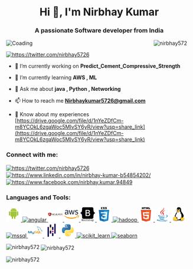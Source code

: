 <h1 align="center">Hi 👋, I'm Nirbhay Kumar</h1>
<h3 align="center">A passionate Software developer from India</h3>
<img align="left" width=400 alt="Coading" src="https://www.google.com/url?sa=i&url=https%3A%2F%2Fpixabay.com%2Fimages%2Fsearch%2Fprogramming%2F&psig=AOvVaw1lcxZWIavOfly1EEc5wkD6&ust=1674731247034000&source=images&cd=vfe&ved=0CBAQjRxqFwoTCMjT0JzK4vwCFQAAAAAdAAAAABAZ">
<p align="left"> <img src="https://komarev.com/ghpvc/?username=nirbhay572&label=Profile%20views&color=0e75b6&style=flat" alt="nirbhay572" /> </p>

<p align="left"> <a href="https://twitter.com/https://twitter.com/nirbhay5726" target="blank"><img src="https://img.shields.io/twitter/follow/https://twitter.com/nirbhay5726?logo=twitter&style=for-the-badge" alt="https://twitter.com/nirbhay5726" /></a> </p>

- 🔭 I’m currently working on **Predict_Cement_Compressive_Strength**

- 🌱 I’m currently learning **AWS , ML**

- 💬 Ask me about **java , Python , Networking**

- 📫 How to reach me **Nirbhaykumar5726@gmail.com**

- 📄 Know about my experiences [https://drive.google.com/file/d/1nYeZDfCm-m8YCOkL6zgaWoc5MIvSY6yR/view?usp=share_link](https://drive.google.com/file/d/1nYeZDfCm-m8YCOkL6zgaWoc5MIvSY6yR/view?usp=share_link)

<h3 align="left">Connect with me:</h3>
<p align="left">
<a href="https://twitter.com/https://twitter.com/nirbhay5726" target="blank"><img align="center" src="https://raw.githubusercontent.com/rahuldkjain/github-profile-readme-generator/master/src/images/icons/Social/twitter.svg" alt="https://twitter.com/nirbhay5726" height="30" width="40" /></a>
<a href="https://linkedin.com/in/https://www.linkedin.com/in/nirbhay-kumar-b54854202/" target="blank"><img align="center" src="https://raw.githubusercontent.com/rahuldkjain/github-profile-readme-generator/master/src/images/icons/Social/linked-in-alt.svg" alt="https://www.linkedin.com/in/nirbhay-kumar-b54854202/" height="30" width="40" /></a>
<a href="https://fb.com/https://www.facebook.com/nirbhay.kumar.94849" target="blank"><img align="center" src="https://raw.githubusercontent.com/rahuldkjain/github-profile-readme-generator/master/src/images/icons/Social/facebook.svg" alt="https://www.facebook.com/nirbhay.kumar.94849" height="30" width="40" /></a>
</p>

<h3 align="left">Languages and Tools:</h3>
<p align="left"> <a href="https://developer.android.com" target="_blank" rel="noreferrer"> <img src="https://raw.githubusercontent.com/devicons/devicon/master/icons/android/android-original-wordmark.svg" alt="android" width="40" height="40"/> </a> <a href="https://angular.io" target="_blank" rel="noreferrer"> <img src="https://angular.io/assets/images/logos/angular/angular.svg" alt="angular" width="40" height="40"/> </a> <a href="https://angular.io" target="_blank" rel="noreferrer"> <img src="https://raw.githubusercontent.com/devicons/devicon/master/icons/angularjs/angularjs-original-wordmark.svg" alt="angularjs" width="40" height="40"/> </a> <a href="https://aws.amazon.com" target="_blank" rel="noreferrer"> <img src="https://raw.githubusercontent.com/devicons/devicon/master/icons/amazonwebservices/amazonwebservices-original-wordmark.svg" alt="aws" width="40" height="40"/> </a> <a href="https://getbootstrap.com" target="_blank" rel="noreferrer"> <img src="https://raw.githubusercontent.com/devicons/devicon/master/icons/bootstrap/bootstrap-plain-wordmark.svg" alt="bootstrap" width="40" height="40"/> </a> <a href="https://www.w3schools.com/css/" target="_blank" rel="noreferrer"> <img src="https://raw.githubusercontent.com/devicons/devicon/master/icons/css3/css3-original-wordmark.svg" alt="css3" width="40" height="40"/> </a> <a href="https://hadoop.apache.org/" target="_blank" rel="noreferrer"> <img src="https://www.vectorlogo.zone/logos/apache_hadoop/apache_hadoop-icon.svg" alt="hadoop" width="40" height="40"/> </a> <a href="https://www.w3.org/html/" target="_blank" rel="noreferrer"> <img src="https://raw.githubusercontent.com/devicons/devicon/master/icons/html5/html5-original-wordmark.svg" alt="html5" width="40" height="40"/> </a> <a href="https://www.java.com" target="_blank" rel="noreferrer"> <img src="https://raw.githubusercontent.com/devicons/devicon/master/icons/java/java-original.svg" alt="java" width="40" height="40"/> </a> <a href="https://www.linux.org/" target="_blank" rel="noreferrer"> <img src="https://raw.githubusercontent.com/devicons/devicon/master/icons/linux/linux-original.svg" alt="linux" width="40" height="40"/> </a> <a href="https://www.microsoft.com/en-us/sql-server" target="_blank" rel="noreferrer"> <img src="https://www.svgrepo.com/show/303229/microsoft-sql-server-logo.svg" alt="mssql" width="40" height="40"/> </a> <a href="https://www.mysql.com/" target="_blank" rel="noreferrer"> <img src="https://raw.githubusercontent.com/devicons/devicon/master/icons/mysql/mysql-original-wordmark.svg" alt="mysql" width="40" height="40"/> </a> <a href="https://pandas.pydata.org/" target="_blank" rel="noreferrer"> <img src="https://raw.githubusercontent.com/devicons/devicon/2ae2a900d2f041da66e950e4d48052658d850630/icons/pandas/pandas-original.svg" alt="pandas" width="40" height="40"/> </a> <a href="https://www.python.org" target="_blank" rel="noreferrer"> <img src="https://raw.githubusercontent.com/devicons/devicon/master/icons/python/python-original.svg" alt="python" width="40" height="40"/> </a> <a href="https://scikit-learn.org/" target="_blank" rel="noreferrer"> <img src="https://upload.wikimedia.org/wikipedia/commons/0/05/Scikit_learn_logo_small.svg" alt="scikit_learn" width="40" height="40"/> </a> <a href="https://seaborn.pydata.org/" target="_blank" rel="noreferrer"> <img src="https://seaborn.pydata.org/_images/logo-mark-lightbg.svg" alt="seaborn" width="40" height="40"/> </a> </p>

<p><img align="left" src="https://github-readme-stats.vercel.app/api/top-langs?username=nirbhay572&show_icons=true&locale=en&layout=compact" alt="nirbhay572" /></p>

<p>&nbsp;<img align="center" src="https://github-readme-stats.vercel.app/api?username=nirbhay572&show_icons=true&locale=en" alt="nirbhay572" /></p>

<p><img align="center" src="https://github-readme-streak-stats.herokuapp.com/?user=nirbhay572&" alt="nirbhay572" /></p>
